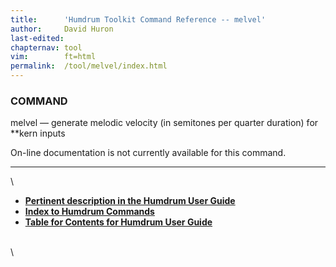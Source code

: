 ```yaml
---
title:		'Humdrum Toolkit Command Reference -- melvel'
author:		David Huron
last-edited:
chapternav:	tool
vim:		ft=html
permalink:	/tool/melvel/index.html
---
```


### COMMAND

<span class="tool">melvel</span> &mdash; generate melodic velocity (in semitones per quarter
duration) for \*\*kern inputs

On-line documentation is not currently available for this command.

------------------------------------------------------------------------

\

-   [**Pertinent description in the Humdrum User
    Guide**](../guide34.html#Interval_Vectors_Using_the_iv_Command)
-   [**Index to Humdrum Commands**](../commands.toc.html)
-   [**Table for Contents for Humdrum User Guide**](../guide.toc.html)

\
\
